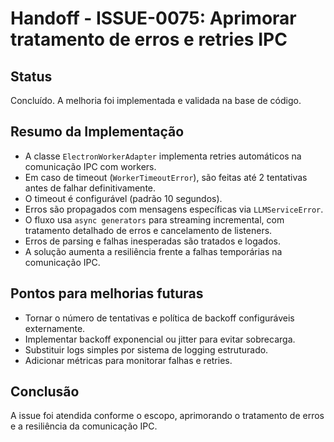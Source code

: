 # Handoff - ISSUE-0075: Aprimorar tratamento de erros e retries IPC

## Status
Concluído. A melhoria foi implementada e validada na base de código.

## Resumo da Implementação
- A classe `ElectronWorkerAdapter` implementa retries automáticos na comunicação IPC com workers.
- Em caso de timeout (`WorkerTimeoutError`), são feitas até 2 tentativas antes de falhar definitivamente.
- O timeout é configurável (padrão 10 segundos).
- Erros são propagados com mensagens específicas via `LLMServiceError`.
- O fluxo usa `async generators` para streaming incremental, com tratamento detalhado de erros e cancelamento de listeners.
- Erros de parsing e falhas inesperadas são tratados e logados.
- A solução aumenta a resiliência frente a falhas temporárias na comunicação IPC.

## Pontos para melhorias futuras
- Tornar o número de tentativas e política de backoff configuráveis externamente.
- Implementar backoff exponencial ou jitter para evitar sobrecarga.
- Substituir logs simples por sistema de logging estruturado.
- Adicionar métricas para monitorar falhas e retries.

## Conclusão
A issue foi atendida conforme o escopo, aprimorando o tratamento de erros e a resiliência da comunicação IPC.